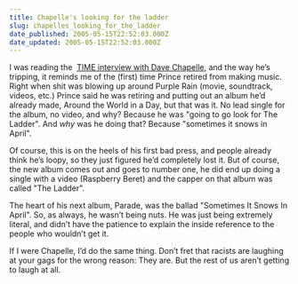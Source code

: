 ```yaml
---
title: Chapelle's looking for the ladder
slug: chapelles_looking_for_the_ladder
date_published: 2005-05-15T22:52:03.000Z
date_updated: 2005-05-15T22:52:03.000Z
---
```


I was reading the  [TIME interview with Dave Chapelle](http://www.time.com/time/magazine/printout/0,8816,1061418,00.html), and the way he’s tripping, it reminds me of the (first) time Prince retired from making music. Right when shit was blowing up around Purple Rain (movie, soundtrack, videos, etc.) Prince said he was retiring and putting out an album he’d already made, Around the World in a Day, but that was it. No lead single for the album, no video, and why? Because he was "going to go look for The Ladder". And *why* was he doing that? Because "sometimes it snows in April".

Of course, this is on the heels of his first bad press, and people already think he’s loopy, so they just figured he’d completely lost it. But of course, the new album comes out and goes to number one, he did end up doing a single with a video (Raspberry Beret) and the capper on that album was called "The Ladder".

The heart of his next album, Parade, was the ballad "Sometimes It Snows In April". So, as always, he wasn’t being nuts. He was just being extremely literal, and didn’t have the patience to explain the inside reference to the people who wouldn’t get it.

If I were Chapelle, I’d do the same thing. Don’t fret that racists are laughing at your gags for the wrong reason: They are. But the rest of us aren’t getting to laugh at all.
